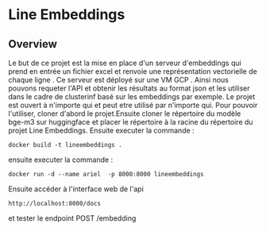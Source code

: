 # Line Embeddings

## Overview

Le but de ce projet est la mise en place d'un serveur d'embeddings qui prend en entrée un fichier excel et renvoie une représentation vectorielle de chaque ligne . Ce serveur est déployé sur une VM GCP . Ainsi nous pouvons requeter l'API et obtenir les résultats au format json et les utiliser dans le cadre de clusterinf basé sur les embeddings par exemple.
Le projet est ouvert à n'importe qui et peut etre utilisé par n'importe qui.
Pour pouvoir l'utiliser, cloner d'abord le projet.Ensuite cloner le répertoire du modèle bge-m3 sur huggingface et placer le répertoire à 
la racine du répertoire du projet Line Embeddings. Ensuite executer la commande :
```
docker build -t lineembeddings .
```
ensuite executer la commande :
```
docker run -d --name ariel  -p 8000:8000 lineembeddings
```
Ensuite accéder à l'interface web de l'api 
```
http://localhost:8000/docs
```
et tester le endpoint POST /embedding


